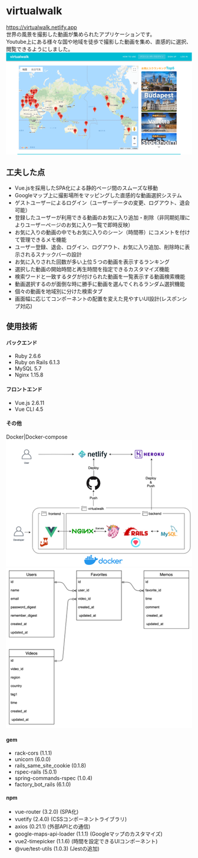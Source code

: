 # virtualwalk
https://virtualwalk.netlify.app  
世界の風景を撮影した動画が集められたアプリケーションです。  
Youtube上にある様々な国や地域を徒歩で撮影した動画を集め、直感的に選択、閲覧できるようにしました。
![ポートフォリオイメージ](./readme_images/portfolio_image.png "ポートフォリオの画像")

## 工夫した点
* Vue.jsを採用したSPA化による静的ページ間のスムーズな移動  
* Googleマップ上に撮影場所をマッピングした直感的な動画選択システム  
* ゲストユーザーによるログイン（ユーザーデータの変更、ログアウト、退会可能）  
* 登録したユーザーが利用できる動画のお気に入り追加・削除（非同期処理によりユーザーページのお気に入り一覧で即時反映）  
* お気に入りの動画の中でもお気に入りのシーン（時間帯）にコメントを付けて管理できるメモ機能  
* ユーザー登録、退会、ログイン、ログアウト、お気に入り追加、削除時に表示されるスナックバーの設計  
* お気に入りされた回数が多い上位５つの動画を表示するランキング  
* 選択した動画の開始時間と再生時間を指定できるカスタマイズ機能  
* 検索ワードと一致するタグが付けられた動画を一覧表示する動画検索機能  
* 動画選択するのが面倒な時に勝手に動画を選んでくれるランダム選択機能  
* 個々の動画を地域別に分けた検索タブ  
* 画面幅に応じてコンポーネントの配置を変えた見やすいUI設計(レスポンシブ対応)  

## 使用技術
#### バックエンド
* Ruby 2.6.6  
* Ruby on Rails 6.1.3  
* MySQL 5.7  
* Nginx 1.15.8  
#### フロントエンド
* Vue.js 2.6.11
* Vue CLI 4.5
#### その他
Docker|Docker-compose
![環境構築画像](./readme_images/system_architecture_image.png "環境構築図")
<img src="./readme_images/ER_image.png" width="700px"> 
#### gem
* rack-cors (1.1.1)  
* unicorn (6.0.0)  
* rails_same_site_cookie (0.1.8)  
* rspec-rails (5.0.1)  
* spring-commands-rspec (1.0.4)  
* factory_bot_rails (6.1.0)  

#### npm
* vue-router (3.2.0) (SPA化)
* vuetify (2.4.0) (CSSコンポーネントライブラリ)
* axios (0.21.1) (外部APIとの通信)
* google-maps-api-loader (1.1.1) (Googleマップのカスタマイズ)
* vue2-timepicker (1.1.6) (時間を設定できるUIコンポーネント)
* @vue/test-utils (1.0.3) (Jestの追加)